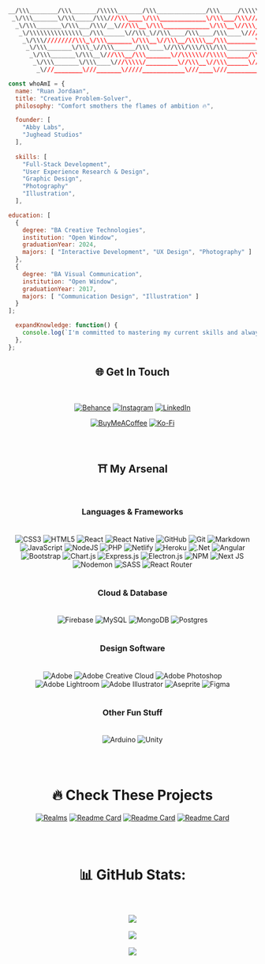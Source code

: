 ``` css
__/\\\________/\\\_______/\\\\\_______/\\\______________/\\\_____/\\\\\\\\\\\____/\\\\\\\\\\\__/\\\\\\\\\\\\\\\_        
 _\/\\\_______\/\\\_____/\\\///\\\____\/\\\_____________\/\\\___/\\\/////////\\\_\/////\\\///__\///////\\\/////__       
  _\/\\\_______\/\\\___/\\\/__\///\\\__\/\\\_____________\/\\\__\//\\\______\///______\/\\\___________\/\\\_______      
   _\/\\\\\\\\\\\\\\\__/\\\______\//\\\_\//\\\____/\\\____/\\\____\////\\\_____________\/\\\___________\/\\\_______     
    _\/\\\/////////\\\_\/\\\_______\/\\\__\//\\\__/\\\\\__/\\\________\////\\\__________\/\\\___________\/\\\_______    
     _\/\\\_______\/\\\_\//\\\______/\\\____\//\\\/\\\/\\\/\\\____________\////\\\_______\/\\\___________\/\\\_______   
      _\/\\\_______\/\\\__\///\\\__/\\\_______\//\\\\\\//\\\\\______/\\\______\//\\\______\/\\\___________\/\\\_______  
       _\/\\\_______\/\\\____\///\\\\\/_________\//\\\__\//\\\______\///\\\\\\\\\\\/____/\\\\\\\\\\\_______\/\\\_______ 
        _\///________\///_______\/////____________\///____\///_________\///////////_____\///////////________\///________
```
``` javascript
const whoAmI = {
  name: "Ruan Jordaan",
  title: "Creative Problem-Solver",
  philosophy: "Comfort smothers the flames of ambition 🔥",

  founder: [
    "Abby Labs",
    "Jughead Studios"
  ],
  
  skills: [
    "Full-Stack Development",
    "User Experience Research & Design",
    "Graphic Design",
    "Photography"
    "Illustration",
  ],

education: [
  {
    degree: "BA Creative Technologies",
    institution: "Open Window",
    graduationYear: 2024,
    majors: [ "Interactive Development", "UX Design", "Photography" ]
  },
  {
    degree: "BA Visual Communication",
    institution: "Open Window",
    graduationYear: 2017,
    majors: [ "Communication Design", "Illustration" ]
  }
];

  expandKnowledge: function() {
    console.log(`I'm committed to mastering my current skills and always busy learning new ones!`);
  },
};
```
<div align="center">

## 🌐 Get In Touch
<br/><br/>
[![Behance](https://img.shields.io/badge/Behance-1769ff.svg?style=for-the-badge&logo=behance&logoColor=white)](https://www.behance.net/ruan-jordaan) 
[![Instagram](https://img.shields.io/badge/Instagram-%23E4405F.svg?style=for-the-badge&logo=Instagram&logoColor=white)](https://www.instagram.com/jughead.jpg/) 
[![LinkedIn](https://img.shields.io/badge/LinkedIn-%230077B5.svg?style=for-the-badge&logo=linkedin&logoColor=white)](https://www.linkedin.com/in/ruanjordaan/) 

[![BuyMeACoffee](https://img.shields.io/badge/Buy%20Me%20a%20Coffee-ffdd00?style=for-the-badge&logo=buy-me-a-coffee&logoColor=black)](https://buymeacoffee.com/jughead) 
[![Ko-Fi](https://img.shields.io/badge/Ko--fi-F16061?style=for-the-badge&logo=ko-fi&logoColor=white)](https://ko-fi.com/jugheadstudios) 

<br/>

## ⛩️ My Arsenal 

<br/>

### Languages & Frameworks <br/><br/>
![CSS3](https://img.shields.io/badge/css3-%231572B6.svg?style=for-the-badge&logo=css3&logoColor=white) ![HTML5](https://img.shields.io/badge/html5-%23E34F26.svg?style=for-the-badge&logo=html5&logoColor=white) ![React](https://img.shields.io/badge/react-%2320232a.svg?style=for-the-badge&logo=react&logoColor=%2361DAFB) ![React Native](https://img.shields.io/badge/react_native-%2320232a.svg?style=for-the-badge&logo=react&logoColor=%2361DAFB) ![GitHub](https://img.shields.io/badge/github-%23121011.svg?style=for-the-badge&logo=github&logoColor=white) ![Git](https://img.shields.io/badge/git-%23F05033.svg?style=for-the-badge&logo=git&logoColor=white) ![Markdown](https://img.shields.io/badge/markdown-%23000000.svg?style=for-the-badge&logo=markdown&logoColor=white) ![JavaScript](https://img.shields.io/badge/javascript-%23323330.svg?style=for-the-badge&logo=javascript&logoColor=%23F7DF1E) ![NodeJS](https://img.shields.io/badge/node.js-6DA55F?style=for-the-badge&logo=node.js&logoColor=white) ![PHP](https://img.shields.io/badge/php-%23777BB4.svg?style=for-the-badge&logo=php&logoColor=white) ![Netlify](https://img.shields.io/badge/netlify-%23000000.svg?style=for-the-badge&logo=netlify&logoColor=#00C7B7) ![Heroku](https://img.shields.io/badge/heroku-%23430098.svg?style=for-the-badge&logo=heroku&logoColor=white) ![.Net](https://img.shields.io/badge/.NET-5C2D91?style=for-the-badge&logo=.net&logoColor=white) ![Angular](https://img.shields.io/badge/angular-%23DD0031.svg?style=for-the-badge&logo=angular&logoColor=white) ![Bootstrap](https://img.shields.io/badge/bootstrap-%238511FA.svg?style=for-the-badge&logo=bootstrap&logoColor=white) ![Chart.js](https://img.shields.io/badge/chart.js-F5788D.svg?style=for-the-badge&logo=chart.js&logoColor=white) ![Express.js](https://img.shields.io/badge/express.js-%23404d59.svg?style=for-the-badge&logo=express&logoColor=%2361DAFB) ![Electron.js](https://img.shields.io/badge/Electron-191970?style=for-the-badge&logo=Electron&logoColor=white) ![NPM](https://img.shields.io/badge/NPM-%23CB3837.svg?style=for-the-badge&logo=npm&logoColor=white) ![Next JS](https://img.shields.io/badge/Next-black?style=for-the-badge&logo=next.js&logoColor=white) ![Nodemon](https://img.shields.io/badge/NODEMON-%23323330.svg?style=for-the-badge&logo=nodemon&logoColor=%BBDEAD) ![SASS](https://img.shields.io/badge/SASS-hotpink.svg?style=for-the-badge&logo=SASS&logoColor=white) ![React Router](https://img.shields.io/badge/React_Router-CA4245?style=for-the-badge&logo=react-router&logoColor=white) 

# 

### Cloud & Database <br/><br/>
![Firebase](https://img.shields.io/badge/firebase-a08021?style=for-the-badge&logo=firebase&logoColor=ffcd34) ![MySQL](https://img.shields.io/badge/mysql-4479A1.svg?style=for-the-badge&logo=mysql&logoColor=white) ![MongoDB](https://img.shields.io/badge/MongoDB-%234ea94b.svg?style=for-the-badge&logo=mongodb&logoColor=white) ![Postgres](https://img.shields.io/badge/postgres-%23316192.svg?style=for-the-badge&logo=postgresql&logoColor=white) 

# 

### Design Software <br/><br/>
![Adobe](https://img.shields.io/badge/adobe-%23FF0000.svg?style=for-the-badge&logo=adobe&logoColor=white) ![Adobe Creative Cloud](https://img.shields.io/badge/Adobe%20Creative%20Cloud-DA1F26.svg?style=for-the-badge&logo=Adobe%20Creative%20Cloud&logoColor=white) ![Adobe Photoshop](https://img.shields.io/badge/adobe%20photoshop-%2331A8FF.svg?style=for-the-badge&logo=adobe%20photoshop&logoColor=white) <br/>
![Adobe Lightroom](https://img.shields.io/badge/Adobe%20Lightroom-31A8FF.svg?style=for-the-badge&logo=Adobe%20Lightroom&logoColor=white) ![Adobe Illustrator](https://img.shields.io/badge/adobe%20illustrator-%23FF9A00.svg?style=for-the-badge&logo=adobe%20illustrator&logoColor=white) ![Aseprite](https://img.shields.io/badge/Aseprite-FFFFFF?style=for-the-badge&logo=Aseprite&logoColor=#7D929E) ![Figma](https://img.shields.io/badge/figma-%23F24E1E.svg?style=for-the-badge&logo=figma&logoColor=white) 

# 

### Other Fun Stuff <br/><br/>
![Arduino](https://img.shields.io/badge/-Arduino-00979D?style=for-the-badge&logo=Arduino&logoColor=white) ![Unity](https://img.shields.io/badge/unity-%23000000.svg?style=for-the-badge&logo=unity&logoColor=white)

<br/><br/>

# 🔥 Check These Projects
[![Realms](https://github-readme-stats.vercel.app/api/pin/?username=JugheadStudio&repo=Realms&theme=dark&hide_border=true)](https://github.com/JugheadStudio/Realms)
[![Readme Card](https://github-readme-stats.vercel.app/api/pin/?username=JugheadStudio&repo=Frames&theme=dark&hide_border=true)](https://github.com/JugheadStudio/Frames)
[![Readme Card](https://github-readme-stats.vercel.app/api/pin/?username=JugheadStudio&repo=Tradera&theme=dark&hide_border=true)](https://github.com/JugheadStudio/Tradera)
[![Readme Card](https://github-readme-stats.vercel.app/api/pin/?username=JugheadStudio&repo=Fallout-Forge-Frontend&theme=dark&hide_border=true)](https://github.com/JugheadStudio/Fallout-Forge-Frontend)

<br/><br/>

# 📊 GitHub Stats:
<br/><br/>
  <img src="https://github-readme-streak-stats.herokuapp.com/?user=JugheadStudio&theme=dark&hide_border=true" /><br/><br/>
  <img src="https://github-readme-stats.vercel.app/api?username=JugheadStudio&theme=dark&hide_border=true&include_all_commits=true&count_private=true&rank_icon=github" /><br/><br/>
  <img src="https://github-readme-stats.vercel.app/api/top-langs/?username=JugheadStudio&layout=donut-vertical&theme=dark&hide_border=true" />

  <br/><br/>
  </div>

  
<!-- Proudly created with GPRM ( https://gprm.itsvg.in ) -->
